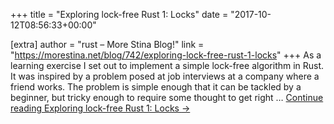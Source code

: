 +++
title = "Exploring lock-free Rust 1: Locks"
date = "2017-10-12T08:56:33+00:00"

[extra]
author = "rust – More Stina Blog!"
link = "https://morestina.net/blog/742/exploring-lock-free-rust-1-locks"
+++
As a learning exercise I set out to implement a simple lock-free algorithm in Rust. It was inspired by a problem posed at job interviews at a company where a friend works. The problem is simple enough that it can be tackled by a beginner, but tricky enough to require some thought to get right &#8230; <a href="https://morestina.net/blog/742/exploring-lock-free-rust-1-locks" class="more-link">Continue reading <span class="screen-reader-text">Exploring lock-free Rust 1: Locks</span> <span class="meta-nav">&#8594;</span></a>